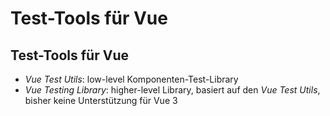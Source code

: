 # Test-Tools für Vue

## Test-Tools für Vue

- _Vue Test Utils_: low-level Komponenten-Test-Library
- _Vue Testing Library_: higher-level Library, basiert auf den _Vue Test Utils_, bisher keine Unterstützung für Vue 3
